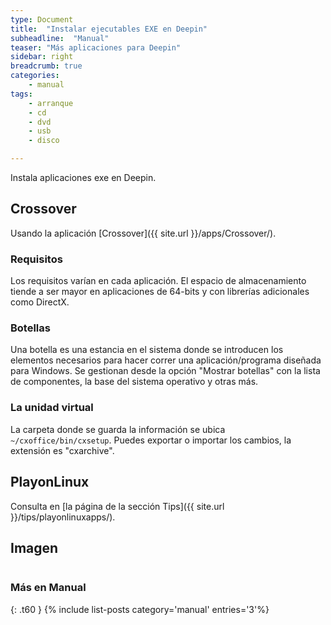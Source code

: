 ```yaml
---
type: Document
title:  "Instalar ejecutables EXE en Deepin"
subheadline:  "Manual"
teaser: "Más aplicaciones para Deepin"
sidebar: right
breadcrumb: true
categories:
    - manual
tags:
    - arranque
    - cd
    - dvd
    - usb
    - disco

---
```

Instala aplicaciones exe en Deepin.

## Crossover
Usando la aplicación [Crossover]({{ site.url }}/apps/Crossover/).

### Requisitos

Los requisitos varían en cada aplicación. El espacio de almacenamiento tiende a ser mayor en aplicaciones de 64-bits y con librerías adicionales como DirectX.

### Botellas

Una botella es una estancia en el sistema donde se introducen los elementos necesarios para hacer correr una aplicación/programa diseñada para Windows. Se gestionan desde la opción "Mostrar botellas" con la lista de componentes, la base del sistema operativo y otras más.

### La unidad virtual

La carpeta donde se guarda la información se ubica `~/cxoffice/bin/cxsetup`. Puedes exportar o importar los cambios, la extensión es "cxarchive".

## PlayonLinux

Consulta en [la página de la sección Tips]({{ site.url }}/tips/playonlinuxapps/).

## Imagen

<div class="row">
    <div class="medium-12 columns t30">
    <img src="{{ site.urlimg }}crossover.png" alt="">
    </div><!-- /.medium-4.columns -->
</div>

### Más en Manual
{: .t60 }
{% include list-posts category='manual' entries='3'%}
